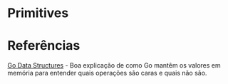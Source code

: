 # Primitives

# Referências

[Go Data Structures](https://research.swtch.com/godata) - Boa explicação de como Go mantêm os valores em memória para entender quais operações são caras e quais não são.
